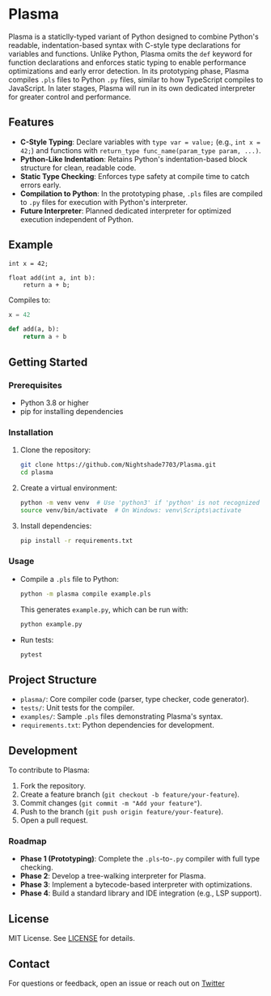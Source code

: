 # Plasma

Plasma is a staticlly-typed variant of Python designed to combine Python's readable, indentation-based syntax with C-style type declarations for variables and functions. Unlike Python, Plasma omits the `def` keyword for function declarations and enforces static typing to enable performance optimizations and early error detection. In its prototyping phase, Plasma compiles `.pls` files to Python `.py` files, similar to how TypeScript compiles to JavaScript. In later stages, Plasma will run in its own dedicated interpreter for greater control and performance.

## Features

- **C-Style Typing**: Declare variables with `type var = value;` (e.g., `int x = 42;`) and functions with `return_type func_name(param_type param, ...)`.
- **Python-Like Indentation**: Retains Python's indentation-based block structure for clean, readable code.
- **Static Type Checking**: Enforces type safety at compile time to catch errors early.
- **Compilation to Python**: In the prototyping phase, `.pls` files are compiled to `.py` files for execution with Python's interpreter.
- **Future Interpreter**: Planned dedicated interpreter for optimized execution independent of Python.

## Example

```plasma
int x = 42;

float add(int a, int b):
    return a + b;
```

Compiles to:
```python
x = 42

def add(a, b):
    return a + b
```

## Getting Started

### Prerequisites

- Python 3.8 or higher
- pip for installing dependencies

### Installation

1. Clone the repository:
   ```bash
   git clone https://github.com/Nightshade7703/Plasma.git
   cd plasma
   ```
2. Create a virtual environment:
   ```bash
   python -m venv venv  # Use 'python3' if 'python' is not recognized
   source venv/bin/activate  # On Windows: venv\Scripts\activate
   ```
3. Install dependencies:
   ```bash
   pip install -r requirements.txt
   ```

### Usage

- Compile a `.pls` file to Python:
  ```bash
  python -m plasma compile example.pls
  ```
  This generates `example.py`, which can be run with:
  ```bash
  python example.py
  ```
- Run tests:
  ```bash
  pytest
  ```

## Project Structure

- `plasma/`: Core compiler code (parser, type checker, code generator).
- `tests/`: Unit tests for the compiler.
- `examples/`: Sample `.pls` files demonstrating Plasma's syntax.
- `requirements.txt`: Python dependencies for development.

## Development

To contribute to Plasma:

1. Fork the repository.
2. Create a feature branch (`git checkout -b feature/your-feature`).
3. Commit changes (`git commit -m "Add your feature"`).
4. Push to the branch (`git push origin feature/your-feature`).
5. Open a pull request.

### Roadmap

- **Phase 1 (Prototyping)**: Complete the `.pls`-to-`.py` compiler with full type checking.
- **Phase 2**: Develop a tree-walking interpreter for Plasma.
- **Phase 3**: Implement a bytecode-based interpreter with optimizations.
- **Phase 4**: Build a standard library and IDE integration (e.g., LSP support).

## License

MIT License. See [LICENSE](./../LICENSE) for details.

## Contact

For questions or feedback, open an issue or reach out on [Twitter](https://x.com/Enderbyte7703)
